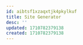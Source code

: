 ```yaml
---
id: aibtsf1xzaqxtjk4pkylkuf
title: Site Generator
desc: ''
updated: 1710782379138
created: 1710782379138
---
```

